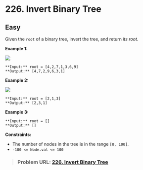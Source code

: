 # **226. Invert Binary Tree**

## **Easy**

Given the `root` of a binary tree, invert the tree, and return _its root_.

**Example 1:**

![](https://assets.leetcode.com/uploads/2021/03/14/invert1-tree.jpg)

```
**Input:** root = [4,2,7,1,3,6,9]
**Output:** [4,7,2,9,6,3,1]
```

**Example 2:**

![](https://assets.leetcode.com/uploads/2021/03/14/invert2-tree.jpg)

```
**Input:** root = [2,1,3]
**Output:** [2,3,1]
```

**Example 3:**

```
**Input:** root = []
**Output:** []
```

**Constraints:**

*   The number of nodes in the tree is in the range `[0, 100]`.
*   `-100 <= Node.val <= 100`

> ### **Problem URL: [226. Invert Binary Tree](https://leetcode.com/problems/invert-binary-tree/)**